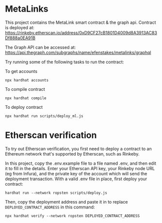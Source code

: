 # MetaLinks

This project contains the MetaLink smart contract & the graph api. Contract is deployed at:
https://rinkeby.etherscan.io/address/0xD9CF27cB1801D4009d8A3913AC83Df888a0EA91B

The Graph API can be accessed at:
https://api.thegraph.com/subgraphs/name/efenstakes/metalinks/graphql


Try running some of the following tasks to run the contract:

To get accounts
```shell
npx hardhat accounts
```


To compile contract
```shell
npx hardhat compile
```

To deploy contract
```shell
npx hardhat run scripts/deploy_ml.js
```

# Etherscan verification
To try out Etherscan verification, you first need to deploy a contract to an Ethereum network that's supported by Etherscan, such as Rinkeby.

In this project, copy the .env.example file to a file named .env, and then edit it to fill in the details. Enter your Etherscan API key, your Rinkeby node URL (eg from Infura), and the private key of the account which will send the deployment transaction. With a valid .env file in place, first deploy your contract:

```shell
hardhat run --network ropsten scripts/deploy.js
```

Then, copy the deployment address and paste it in to replace `DEPLOYED_CONTRACT_ADDRESS` in this command:

```shell
npx hardhat verify --network ropsten DEPLOYED_CONTRACT_ADDRESS
```
